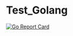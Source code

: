 # Test_Golang

[![Go Report Card](https://goreportcard.com/badge/github.com/aomnes/Test_Golang)](https://goreportcard.com/report/github.com/aomnes/Test_Golang)
